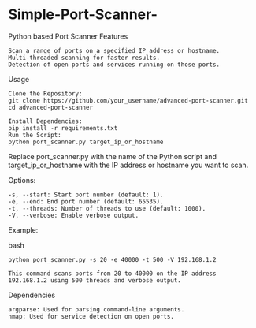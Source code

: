 # Simple-Port-Scanner-
Python based  Port Scanner
Features

    Scan a range of ports on a specified IP address or hostname.
    Multi-threaded scanning for faster results.
    Detection of open ports and services running on those ports.

Usage

    Clone the Repository:
    git clone https://github.com/your_username/advanced-port-scanner.git
    cd advanced-port-scanner

    Install Dependencies:
    pip install -r requirements.txt
    Run the Script:
    python port_scanner.py target_ip_or_hostname

Replace port_scanner.py with the name of the Python script and target_ip_or_hostname with the IP address or hostname you want to scan.

Options:

    -s, --start: Start port number (default: 1).
    -e, --end: End port number (default: 65535).
    -t, --threads: Number of threads to use (default: 1000).
    -V, --verbose: Enable verbose output.

Example:

bash

    python port_scanner.py -s 20 -e 40000 -t 500 -V 192.168.1.2

    This command scans ports from 20 to 40000 on the IP address 192.168.1.2 using 500 threads and verbose output.

Dependencies

    argparse: Used for parsing command-line arguments.
    nmap: Used for service detection on open ports.
